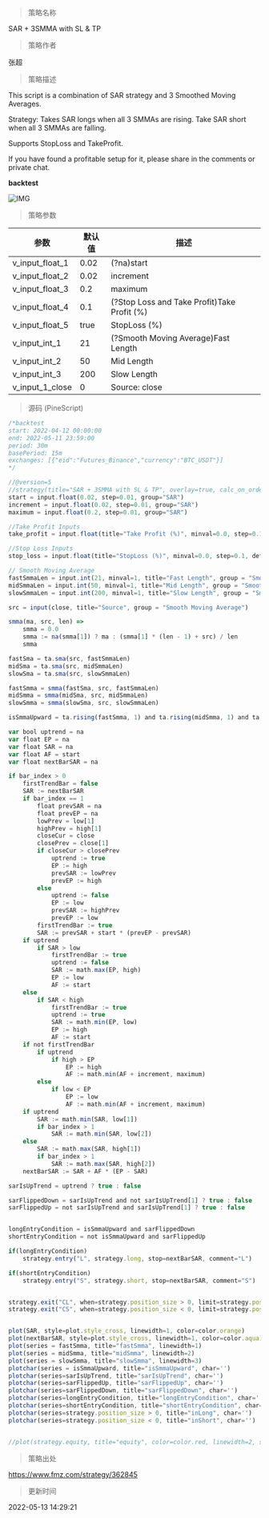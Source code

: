 
> 策略名称

SAR + 3SMMA with SL & TP

> 策略作者

张超

> 策略描述

This script is a combination of SAR strategy and 3 Smoothed Moving Averages.

Strategy:
Takes SAR longs when all 3 SMMAs are rising. Take SAR short when all 3 SMMAs are falling.

Supports StopLoss and TakeProfit.

If you have found a profitable setup for it, please share in the comments or private chat.

**backtest**

 ![IMG](https://www.fmz.com/upload/asset/17ecae098ab4b99118c.png) 

> 策略参数



|参数|默认值|描述|
|----|----|----|
|v_input_float_1|0.02|(?na)start|
|v_input_float_2|0.02|increment|
|v_input_float_3|0.2|maximum|
|v_input_float_4|0.1|(?Stop Loss and Take Profit)Take Profit (%)|
|v_input_float_5|true|StopLoss (%)|
|v_input_int_1|21|(?Smooth Moving Average)Fast Length|
|v_input_int_2|50|Mid Length|
|v_input_int_3|200|Slow Length|
|v_input_1_close|0|Source: close|high|low|open|hl2|hlc3|hlcc4|ohlc4|


> 源码 (PineScript)

``` javascript
/*backtest
start: 2022-04-12 00:00:00
end: 2022-05-11 23:59:00
period: 30m
basePeriod: 15m
exchanges: [{"eid":"Futures_Binance","currency":"BTC_USDT"}]
*/

//@version=5
//strategy(title="SAR + 3SMMA with SL & TP", overlay=true, calc_on_order_fills=false, calc_on_every_tick=false, default_qty_type=strategy.percent_of_equity, default_qty_value=100, currency=currency.USD, commission_type= strategy.commission.percent, commission_value=0.03)
start = input.float(0.02, step=0.01, group="SAR")
increment = input.float(0.02, step=0.01, group="SAR")
maximum = input.float(0.2, step=0.01, group="SAR")

//Take Profit Inputs     
take_profit = input.float(title="Take Profit (%)", minval=0.0, step=0.1, defval = 0.1, group="Stop Loss and Take Profit", inline="TP") * 0.01

//Stop Loss Inputs
stop_loss = input.float(title="StopLoss (%)", minval=0.0, step=0.1, defval=1, group="Stop Loss and Take Profit", inline="SL") * 0.01

// Smooth Moving Average
fastSmmaLen = input.int(21, minval=1, title="Fast Length", group = "Smooth Moving Average")
midSmmaLen = input.int(50, minval=1, title="Mid Length", group = "Smooth Moving Average")
slowSmmaLen = input.int(200, minval=1, title="Slow Length", group = "Smooth Moving Average")

src = input(close, title="Source", group = "Smooth Moving Average")

smma(ma, src, len) => 
    smma = 0.0
    smma := na(smma[1]) ? ma : (smma[1] * (len - 1) + src) / len
    smma

fastSma = ta.sma(src, fastSmmaLen)
midSma = ta.sma(src, midSmmaLen)
slowSma = ta.sma(src, slowSmmaLen)

fastSmma = smma(fastSma, src, fastSmmaLen)
midSmma = smma(midSma, src, midSmmaLen)
slowSmma = smma(slowSma, src, slowSmmaLen)

isSmmaUpward = ta.rising(fastSmma, 1) and ta.rising(midSmma, 1) and ta.rising(slowSmma, 1)

var bool uptrend = na
var float EP = na
var float SAR = na
var float AF = start
var float nextBarSAR = na

if bar_index > 0
	firstTrendBar = false
	SAR := nextBarSAR
	if bar_index == 1
		float prevSAR = na
		float prevEP = na
		lowPrev = low[1]
		highPrev = high[1]
		closeCur = close
		closePrev = close[1]
		if closeCur > closePrev
			uptrend := true
			EP := high
			prevSAR := lowPrev
			prevEP := high
		else
			uptrend := false
			EP := low
			prevSAR := highPrev
			prevEP := low
		firstTrendBar := true
		SAR := prevSAR + start * (prevEP - prevSAR)
	if uptrend
		if SAR > low
			firstTrendBar := true
			uptrend := false
			SAR := math.max(EP, high)
			EP := low
			AF := start
	else
		if SAR < high
			firstTrendBar := true
			uptrend := true
			SAR := math.min(EP, low)
			EP := high
			AF := start
	if not firstTrendBar
		if uptrend
			if high > EP
				EP := high
				AF := math.min(AF + increment, maximum)
		else
			if low < EP
				EP := low
				AF := math.min(AF + increment, maximum)
	if uptrend
		SAR := math.min(SAR, low[1])
		if bar_index > 1
			SAR := math.min(SAR, low[2])
	else
		SAR := math.max(SAR, high[1])
		if bar_index > 1
			SAR := math.max(SAR, high[2])
	nextBarSAR := SAR + AF * (EP - SAR)

sarIsUpTrend = uptrend ? true : false

sarFlippedDown = sarIsUpTrend and not sarIsUpTrend[1] ? true : false
sarFlippedUp = not sarIsUpTrend and sarIsUpTrend[1] ? true : false


longEntryCondition = isSmmaUpward and sarFlippedDown
shortEntryCondition = not isSmmaUpward and sarFlippedUp

if(longEntryCondition)
    strategy.entry("L", strategy.long, stop=nextBarSAR, comment="L")

if(shortEntryCondition)
    strategy.entry("S", strategy.short, stop=nextBarSAR, comment="S")


strategy.exit("CL", when=strategy.position_size > 0, limit=strategy.position_avg_price * (1+take_profit), stop=strategy.position_avg_price*(1-stop_loss))
strategy.exit("CS", when=strategy.position_size < 0, limit=strategy.position_avg_price * (1-take_profit), stop=strategy.position_avg_price*(1+stop_loss))


plot(SAR, style=plot.style_cross, linewidth=1, color=color.orange)
plot(nextBarSAR, style=plot.style_cross, linewidth=1, color=color.aqua)
plot(series = fastSmma, title="fastSmma", linewidth=1)
plot(series = midSmma, title="midSmma", linewidth=2)
plot(series = slowSmma, title="slowSmma", linewidth=3)
plotchar(series = isSmmaUpward, title="isSmmaUpward", char='')
plotchar(series=sarIsUpTrend, title="sarIsUpTrend", char='')
plotchar(series=sarFlippedUp, title="sarFlippedUp", char='')
plotchar(series=sarFlippedDown, title="sarFlippedDown", char='')
plotchar(series=longEntryCondition, title="longEntryCondition", char='')
plotchar(series=shortEntryCondition, title="shortEntryCondition", char='')
plotchar(series=strategy.position_size > 0, title="inLong", char='')
plotchar(series=strategy.position_size < 0, title="inShort", char='')


//plot(strategy.equity, title="equity", color=color.red, linewidth=2, style=plot.style_areabr)


```

> 策略出处

https://www.fmz.com/strategy/362845

> 更新时间

2022-05-13 14:29:21
